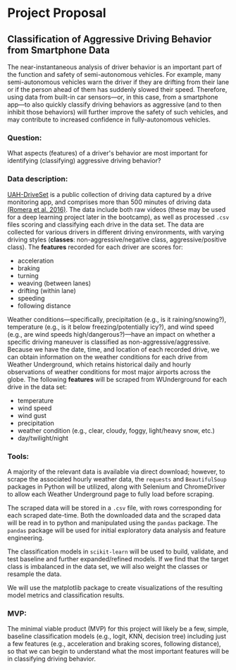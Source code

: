 # Project Proposal
## Classification of Aggressive Driving Behavior from Smartphone Data

The near-instantaneous analysis of driver behavior is an important part of the function and safety of semi-autonomous vehicles. For example, many semi-autonomous vehicles warn the driver if they are drifting from their lane or if the person ahead of them has suddenly slowed their speed. Therefore, using data from built-in car sensors&mdash;or, in this case, from a smartphone app&mdash;to also quickly classify driving behaviors as aggressive (and to then inhibit those behaviors) will further improve the safety of such vehicles, and may contribute to increased confidence in fully-autonomous vehicles.


### Question:
What aspects (features) of a driver's behavior are most important for identifying (classifying) aggressive driving behavior?


### Data description:
[UAH-DriveSet](http://www.robesafe.uah.es/personal/eduardo.romera/uah-driveset/) is a public collection of driving data captured by a drive monitoring app, and comprises more than 500 minutes of driving data [(Romera et al. 2016)](http://www.robesafe.uah.es/personal/eduardo.romera/pdfs/Romera16itsc.pdf). The data include both raw videos (these may be used for a deep learning project later in the bootcamp), as well as processed `.csv` files scoring and classifying each drive in the data set. The data are collected for various drivers in different driving environments, with varying driving styles (**classes**: non-aggressive/negative class, aggressive/positive class). The **features** recorded for each driver are scores for:
- acceleration
- braking
- turning
- weaving (between lanes)
- drifting (within lane)
- speeding
- following distance

Weather conditions&mdash;specifically, precipitation (e.g., is it raining/snowing?), temperature (e.g., is it below freezing/potentially icy?), and wind speed (e.g., are wind speeds high/dangerous?)&mdash;have an impact on whether a specific driving maneuver is classified as non-aggressive/aggressive. Because we have the date, time, and location of each recorded drive, we can obtain information on the weather conditions for each drive from Weather Underground, which retains historical daily and hourly observations of weather conditions for most major airports across the globe. The following **features** will be scraped from WUnderground for each drive in the data set:
- temperature
- wind speed
- wind gust
- precipitation
- weather condition (e.g., clear, cloudy, foggy, light/heavy snow, etc.)
- day/twilight/night


### Tools:
A majority of the relevant data is available via direct download; however, to scrape the associated hourly weather data, the `requests` and `BeautifulSoup` packages in Python will be utilized, along with Selenium and ChromeDriver to allow each Weather Underground page to fully load before scraping.

The scraped data will be stored in a `.csv` file, with rows corresponding for each scraped date-time. Both the downloaded data and the scraped data will be read in to python and manipulated using the `pandas` package. The `pandas` package will be used for initial exploratory data analysis and feature engineering.

The classification models in `scikit-learn` will be used to build, validate, and test baseline and further expanded/refined models. If we find that the target class is imbalanced in the data set, we will also weight the classes or resample the data.

We will use the matplotlib package to create visualizations of the resulting model metrics and classification results.

### MVP:

The minimal viable product (MVP) for this project will likely be a few, simple, baseline classification models (e.g., logit, KNN, decision tree) including just a few features (e.g., acceleration and braking scores, following distance), so that we can begin to understand what the most important features will be in classifying driving behavior.
